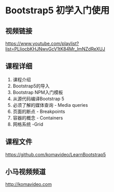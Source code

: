Bootstrap5 初学入门使用
======================

## 视频链接

https://www.youtube.com/playlist?list=PLliocbKHJNwvGcV1tK84Mr_lmNZdReXUJ

## 课程详细

01. 课程介绍
02. Bootstrap5的导入
03. Bootstrap NPM入门模板
04. 从源代码编译Bootstrap 5
05. 必须了解的媒体查询 - Media queries
06. 页面的断点 - Breakpoints
07. 容器的概念 - Containers
08. 网格系统 -Grid

## 课程文件

https://github.com/komavideo/LearnBootstrap5

## 小马视频频道

http://komavideo.com
